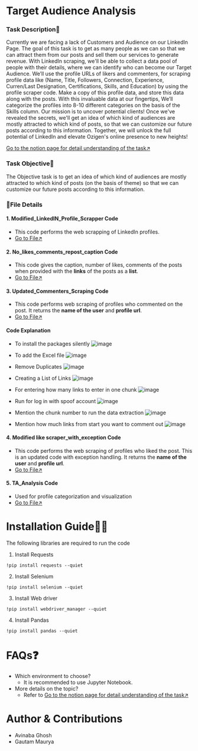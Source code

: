 # Target Audience Analysis
### Task Description📜
Currently we are facing a lack of Customers and Audience on our LinkedIn  Page. The goal of this task is to get as many people as we can so that we can attract them from our posts and sell them our services to generate revenue. With LinkedIn scraping, we'll be able to collect a data pool of people with their details, where we can identify who can become our Target Audience.
We’ll use the profile URLs of likers and commenters, for scraping profile data like (Name, Title, Followers, Connection, Experience, Curren/Last Designation, Certifications, Skills, and Education) by using the profile scraper code. Make a copy of this profile data, and store this data along with the posts.
With this invaluable data at our fingertips, We’ll categorize the profiles into 8-10 different categories on the basis of the Skills column. Our mission is to uncover potential clients!
Once we've revealed the secrets, we'll get an idea of which kind of audiences are mostly attracted to which kind of posts, so that we can customize our future posts according to this information.
Together, we will unlock the full potential of LinkedIn and elevate Ozigen's online presence to new heights!

[Go to the notion page for detail understanding of the task↗️](https://docs.google.com/document/d/1lpqrSfYIm4M5RGakFS-gzObmP9jVybTxDKrgsuAAelc/edit#heading=h.vcqhms74oo6)


### Task Objective🎯
The Objective task is to get an idea of which kind of audiences are mostly attracted to which kind of posts (on the basis of theme) so that we can customize our future posts according to this information.

### 📁File Details
#### 1. Modified_LinkedIN_Profile_Scrapper Code
 - This code performs the web scrapping of LinkedIn profiles.
 - [Go to File↗️](https://github.com/ozibook/Target_Audience_Analysis/blob/main/Modified_Linkedin_Profile_Scraper_byAvinaba.ipynb)
#### 2. No_likes_comments_repost_caption Code
 - This code gives the caption, number of likes, comments of the posts when provided with the **links** of the posts as a **list**.
 - [Go to File↗️](https://github.com/ozibook/Target_Audience_Analysis/blob/main/No_likes_comments_repost_caption.ipynb)
#### 3. Updated_Commenters_Scraping Code
 - This code performs web scraping of profiles who commented on the post. It returns the **name of the user** and **profile url**.
 - [Go to File↗️](https://github.com/ozibook/Target_Audience_Analysis/blob/main/Updated_Commenters_Scraping.ipynb)

#### Code Explanation
 - To install the packages silently
![image](https://github.com/ozibook/Target_Audience_Analysis/assets/144370840/96fabda5-91cc-4177-8e64-93380a49cf1a)

 - To add the Excel file
![image](https://github.com/ozibook/Target_Audience_Analysis/assets/144370840/0d1325d6-ac22-4a0a-9d99-ae0a7d422822)

 - Remove Duplicates
![image](https://github.com/ozibook/Target_Audience_Analysis/assets/144370840/36bd39e5-e8bf-4b93-b2f6-023bba952be9)

 - Creating a List of Links
![image](https://github.com/ozibook/Target_Audience_Analysis/assets/144370840/be985c85-7956-47fe-9260-3c1b716284e7)

 - For entering how many links to enter in one chunk
![image](https://github.com/ozibook/Target_Audience_Analysis/assets/144370840/6196be46-50a3-4ad7-820e-e5d3e7d270a7)

 - Run for log in with spoof account
![image](https://github.com/ozibook/Target_Audience_Analysis/assets/144370840/b2e9347c-4072-447d-9d9d-52aa49893a39)
   
 - Mention the chunk number to run the data extraction
![image](https://github.com/ozibook/Target_Audience_Analysis/assets/144370840/4a73a732-07d3-4601-8730-8113c8fce108)

 - Mention how much links from start you want to comment out
![image](https://github.com/ozibook/Target_Audience_Analysis/assets/144370840/093dbc0c-288c-436c-913d-fba2a158a6d3)



#### 4. Modified like scraper_with_exception Code
 - This code performs the web scraping of profiles who liked the post. This is an updated code with exception handling. It returns the **name of the user** and **profile url**.
 - [Go to File↗️](https://github.com/ozibook/Target_Audience_Analysis/blob/main/modified%20like%20scraper_with_exceptionHandling.ipynb)
#### 5. TA_Analysis Code
 -  Used for profile categorization and visualization
 -  [Go to File↗️](https://github.com/ozibook/Target_Audience_Analysis/blob/main/TA_Analysis.ipynb)

# Installation Guide👨‍💻
The following libraries are required to run the code<br>
1. Install Requests<br>
```
!pip install requests --quiet
```
2. Install Selenium <br>
```
!pip install selenium --quiet
```
3. Install Web driver<br>
```
!pip install webdriver_manager --quiet
```
4. Install Pandas<br>
```
!pip install pandas --quiet
```
# FAQs❓
 * Which environment to choose?
   - It is recommended to use Jupyter Notebook.
 * More details on the topic?
   - Refer to [Go to the notion page for detail understanding of the task↗️](https://docs.google.com/document/d/1lpqrSfYIm4M5RGakFS-gzObmP9jVybTxDKrgsuAAelc/edit#heading=h.vcqhms74oo6)

# Author & Contributions
- Avinaba Ghosh
- Gautam Maurya
